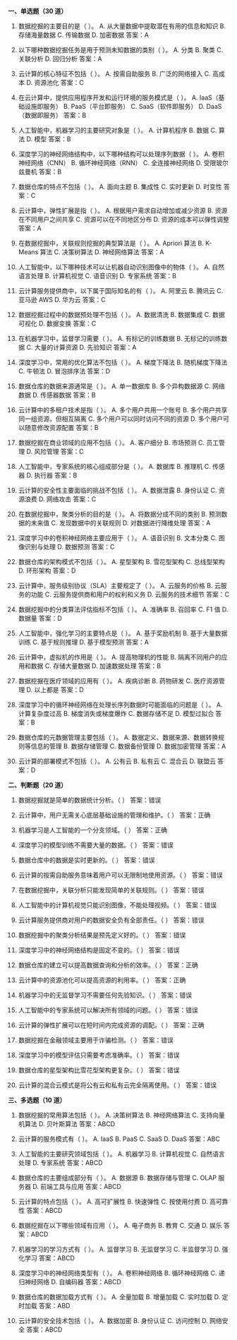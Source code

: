 **一、单选题（30 道）**

1. 数据挖掘的主要目的是（  ）。
A. 从大量数据中提取潜在有用的信息和知识
B. 存储海量数据
C. 传输数据
D. 加密数据
答案：A

2. 以下哪种数据挖掘任务是用于预测未知数据的类别（  ）。
A. 分类
B. 聚类
C. 关联分析
D. 回归分析
答案：A

3. 云计算的核心特征不包括（  ）。
A. 按需自助服务
B. 广泛的网络接入
C. 高成本
D. 资源池化
答案：C

4. 在云计算中，提供应用程序开发和运行环境的服务模式是（  ）。
A. IaaS（基础设施即服务）
B. PaaS（平台即服务）
C. SaaS（软件即服务）
D. DaaS（数据即服务）
答案：B

5. 人工智能中，机器学习的主要研究对象是（  ）。
A. 计算机程序
B. 数据
C. 算法
D. 模型
答案：B

6. 深度学习的神经网络结构中，以下哪种结构可以处理序列数据（  ）。
A. 卷积神经网络（CNN）
B. 循环神经网络（RNN）
C. 全连接神经网络
D. 受限玻尔兹曼机
答案：B

7. 数据仓库的特点不包括（  ）。
A. 面向主题
B. 集成性
C. 实时更新
D. 时变性
答案：C

8. 云计算中，弹性扩展是指（  ）。
A. 根据用户需求自动增加或减少资源
B. 资源在不同用户之间共享
C. 资源可以在不同地区分布
D. 资源的成本可以弹性调整
答案：A

9. 在数据挖掘中，关联规则挖掘的典型算法是（  ）。
A. Apriori 算法
B. K-Means 算法
C. 决策树算法
D. 神经网络算法
答案：A

10. 人工智能中，以下哪种技术可以让机器自动识别图像中的物体（  ）。
A. 自然语言处理
B. 计算机视觉
C. 语音识别
D. 专家系统
答案：B

11. 云计算服务提供商中，以下属于国际知名的有（  ）。
A. 阿里云
B. 腾讯云
C. 亚马逊 AWS
D. 华为云
答案：C

12. 数据挖掘过程中的数据预处理不包括（  ）。
A. 数据清洗
B. 数据集成
C. 数据可视化
D. 数据变换
答案：C

13. 在机器学习中，监督学习需要（  ）。
A. 有标记的训练数据
B. 无标记的训练数据
C. 大量的计算资源
D. 先验知识
答案：A

14. 深度学习中，常用的优化算法不包括（  ）。
A. 梯度下降法
B. 随机梯度下降法
C. 牛顿法
D. 冒泡排序法
答案：D

15. 数据仓库的数据来源通常是（  ）。
A. 单一数据库
B. 多个异构数据源
C. 网络数据
D. 传感器数据
答案：B

16. 云计算中的多租户技术是指（  ）。
A. 多个用户共用一个账号
B. 多个用户共享同一组资源，但相互隔离
C. 多个用户可以同时访问不同的资源
D. 多个用户可以随意修改资源配置
答案：B

17. 数据挖掘在商业领域的应用不包括（  ）。
A. 客户细分
B. 市场预测
C. 员工管理
D. 风险管理
答案：C

18. 人工智能中，专家系统的核心组成部分是（  ）。
A. 数据库
B. 推理机
C. 传感器
D. 执行器
答案：B

19. 云计算的安全性主要面临的挑战不包括（  ）。
A. 数据泄露
B. 身份认证
C. 资源浪费
D. 网络攻击
答案：C

20. 在数据挖掘中，聚类分析的目的是（  ）。
A. 将数据分成不同的类别
B. 预测数据的未来值
C. 发现数据中的关联规则
D. 对数据进行降维处理
答案：A

21. 深度学习中的卷积神经网络主要应用于（  ）。
A. 语音识别
B. 文本分类
C. 图像识别与处理
D. 数据预测
答案：C

22. 数据仓库的架构模式不包括（  ）。
A. 星型架构
B. 雪花型架构
C. 总线型架构
D. 环形架构
答案：D

23. 云计算中，服务级别协议（SLA）主要规定了（  ）。
A. 云服务的价格
B. 云服务的功能
C. 云服务提供商和用户的权利和义务
D. 云服务的技术细节
答案：C

24. 数据挖掘中的分类算法评估指标不包括（  ）。
A. 准确率
B. 召回率
C. F1 值
D. 数据量
答案：D

25. 人工智能中，强化学习的主要特点是（  ）。
A. 基于奖励机制
B. 基于大量数据训练
C. 基于规则推理
D. 基于模型预测
答案：A

26. 云计算中，虚拟机的作用是（  ）。
A. 提高物理机的性能
B. 隔离不同用户的应用和数据
C. 存储大量数据
D. 加速数据处理
答案：B

27. 数据挖掘在医疗领域的应用有（  ）。
A. 疾病诊断
B. 药物研发
C. 医疗资源管理
D. 以上都是
答案：D

28. 深度学习中的循环神经网络在处理长序列数据时可能面临的问题是（  ）。
A. 计算复杂度过高
B. 梯度消失或梯度爆炸
C. 数据存储不足
D. 模型过拟合
答案：B

29. 数据仓库的元数据管理主要包括（  ）。
A. 数据定义、数据来源、数据转换规则等信息的管理
B. 数据存储管理
C. 数据备份管理
D. 数据加密管理
答案：A

30. 云计算的部署模式不包括（  ）。
A. 公有云
B. 私有云
C. 混合云
D. 联盟云
答案：D

**二、判断题（20 道）**

1. 数据挖掘就是简单的数据统计分析。（  ）
答案：错误

2. 云计算中，用户无需关心底层基础设施的管理和维护。（  ）
答案：正确

3. 机器学习是人工智能的一个分支领域。（  ）
答案：正确

4. 深度学习的模型训练不需要大量的数据。（  ）
答案：错误

5. 数据仓库中的数据是实时更新的。（  ）
答案：错误

6. 云计算的按需自助服务意味着用户可以无限制地使用资源。（  ）
答案：错误

7. 在数据挖掘中，关联分析只能发现简单的关联规则。（  ）
答案：错误

8. 人工智能中的计算机视觉只能识别图像，不能处理视频。（  ）
答案：错误

9. 云计算服务提供商对用户的数据安全负有全部责任。（  ）
答案：错误

10. 数据挖掘中的聚类分析结果是预先定义好的。（  ）
答案：错误

11. 深度学习中的神经网络结构是固定不变的。（  ）
答案：错误

12. 数据仓库的建立可以提高数据查询和分析的效率。（  ）
答案：正确

13. 云计算中的资源池化可以提高资源的利用率。（  ）
答案：正确

14. 机器学习中的无监督学习不需要任何先验知识。（  ）
答案：错误

15. 人工智能中的专家系统可以解决所有领域的问题。（  ）
答案：错误

16. 云计算的弹性扩展可以在短时间内完成资源的调配。（  ）
答案：正确

17. 数据挖掘在金融领域主要用于诈骗检测。（  ）
答案：错误

18. 深度学习中的模型评估只需要考虑准确率。（  ）
答案：错误

19. 数据仓库的星型架构比雪花型架构更复杂。（  ）
答案：错误

20. 云计算的混合云模式是将公有云和私有云完全隔离使用。（  ）
答案：错误

**三、多选题（10 道）**

1. 数据挖掘的常用算法包括（  ）。
A. 决策树算法
B. 神经网络算法
C. 支持向量机算法
D. 贝叶斯算法
答案：ABCD

2. 云计算的服务模式有（  ）。
A. IaaS
B. PaaS
C. SaaS
D. DaaS
答案：ABC

3. 人工智能的主要研究领域包括（  ）。
A. 机器学习
B. 计算机视觉
C. 自然语言处理
D. 专家系统
答案：ABCD

4. 数据仓库的主要组成部分有（  ）。
A. 数据源
B. 数据存储与管理
C. OLAP 服务器
D. 前端工具与应用
答案：ABCD

5. 云计算的特点包括（  ）。
A. 高可扩展性
B. 快速弹性
C. 按使用付费
D. 高可靠性
答案：ABCD

6. 数据挖掘在以下哪些领域有应用（  ）。
A. 电子商务
B. 教育
C. 交通
D. 娱乐
答案：ABCD

7. 机器学习的学习方式有（  ）。
A. 监督学习
B. 无监督学习
C. 半监督学习
D. 强化学习
答案：ABCD

8. 深度学习中的神经网络类型有（  ）。
A. 卷积神经网络
B. 循环神经网络
C. 递归神经网络
D. 自编码器
答案：ABCD

9. 数据仓库的数据加载方式有（  ）。
A. 全量加载
B. 增量加载
C. 实时加载
D. 定时加载
答案：ABD

10. 云计算的安全技术包括（  ）。
A. 数据加密
B. 身份认证
C. 访问控制
D. 网络安全
答案：ABCD 
